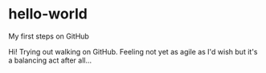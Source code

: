 # hello-world
My first steps on GitHub

Hi! Trying out walking on GitHub. Feeling not yet as agile as I'd wish but it's a balancing act after all...

